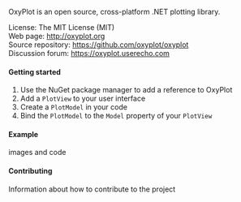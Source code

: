 OxyPlot is an open source, cross-platform .NET plotting library.

License:            The MIT License (MIT)  
Web page:           http://oxyplot.org  
Source repository:  https://github.com/oxyplot/oxyplot  
Discussion forum:   https://oxyplot.userecho.com  

#### Getting started

1. Use the NuGet package manager to add a reference to OxyPlot
2. Add a `PlotView` to your user interface
3. Create a `PlotModel` in your code
4. Bind the `PlotModel` to the `Model` property of your `PlotView`

#### Example

images and code

#### Contributing

Information about how to contribute to the project
